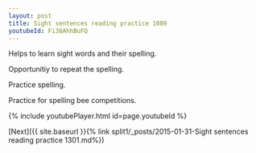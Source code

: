 ```yaml
---
layout: post
title: Sight sentences reading practice 1089
youtubeId: Fi38AhhBuFQ
---
```

 
 
Helps to learn sight words and their spelling.

Opportunitiy to repeat the spelling. 

Practice spelling. 
 
Practice for spelling bee competitions. 
 
{% include youtubePlayer.html id=page.youtubeId %}
 
 

[Next]({{ site.baseurl }}{% link  split1/_posts/2015-01-31-Sight sentences reading practice 1301.md%})
 
